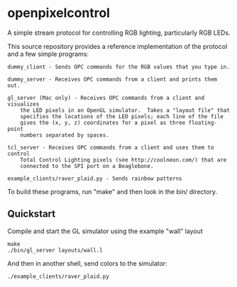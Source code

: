 openpixelcontrol
================

A simple stream protocol for controlling RGB lighting, particularly RGB LEDs.

This source repository provides a reference implementation of the protocol
and a few simple programs:

    dummy_client - Sends OPC commands for the RGB values that you type in.

    dummy_server - Receives OPC commands from a client and prints them out.

    gl_server (Mac only) - Receives OPC commands from a client and visualizes
        the LED pixels in an OpenGL simulator.  Takes a "layout file" that
        specifies the locations of the LED pixels; each line of the file
        gives the (x, y, z) coordinates for a pixel as three floating-point
        numbers separated by spaces.

    tcl_server - Receives OPC commands from a client and uses them to control
        Total Control Lighting pixels (see http://coolneon.com/) that are
        connected to the SPI port on a Beaglebone.

    example_clients/raver_plaid.py - Sends rainbow patterns

To build these programs, run "make" and then look in the bin/ directory.

Quickstart
----------

Compile and start the GL simulator using the example "wall" layout

    make
    ./bin/gl_server layouts/wall.l

And then in another shell, send colors to the simulator:

    ./example_clients/raver_plaid.py


